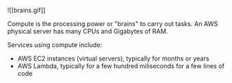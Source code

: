 ![[brains.gif]]

Compute is the processing power or "brains" to carry out tasks. An AWS physical server has many CPUs and Gigabytes of RAM.

Services using compute include:
- AWS EC2 instances (virtual servers), typically for months or years
- AWS Lambda, typically for a few hundred miliseconds for a few lines of code